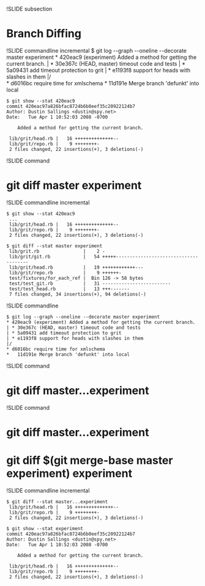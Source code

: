!SLIDE subsection

# Branch Diffing #

!SLIDE commandline incremental
	$ git log --graph --oneline --decorate master experiment
	* 420eac9 (experiment) Added a method for getting the current branch.
	| * 30e367c (HEAD, master) timeout code and tests
	| * 5a09431 add timeout protection to grit
	| * e1193f8 support for heads with slashes in them
	|/  
	* d6016bc require time for xmlschema
	*   11d191e Merge branch 'defunkt' into local

	$ git show --stat 420eac9
	commit 420eac97a826bfac8724b6b0eef35c20922124b7
	Author: Dustin Sallings <dustin@spy.net>
	Date:   Tue Apr 1 10:52:03 2008 -0700

	    Added a method for getting the current branch.

	 lib/grit/head.rb |   16 ++++++++++++++--
	 lib/grit/repo.rb |    9 ++++++++-
	 2 files changed, 22 insertions(+), 3 deletions(-)
	
!SLIDE command

# git diff master experiment #

!SLIDE commandline incremental

	$ git show --stat 420eac9
  	 ...
	 lib/grit/head.rb |   16 ++++++++++++++--
	 lib/grit/repo.rb |    9 ++++++++-
	 2 files changed, 22 insertions(+), 3 deletions(-)

	$ git diff --stat master experiment
	 lib/grit.rb                |    2 -
	 lib/grit/git.rb            |   54 +++++--------------------------------------
	 lib/grit/head.rb           |   19 ++++++++++++---
	 lib/grit/repo.rb           |    9 ++++++-
	 test/fixtures/for_each_ref |  Bin 126 -> 58 bytes
	 test/test_git.rb           |   31 -------------------------
	 test/test_head.rb          |   13 +++-------
	 7 files changed, 34 insertions(+), 94 deletions(-)

!SLIDE commandline

	$ git log --graph --oneline --decorate master experiment
	* 420eac9 (experiment) Added a method for getting the current branch.
	| * 30e367c (HEAD, master) timeout code and tests
	| * 5a09431 add timeout protection to grit
	| * e1193f8 support for heads with slashes in them
	|/  
	* d6016bc require time for xmlschema
	*   11d191e Merge branch 'defunkt' into local
		
!SLIDE command

# git diff master...experiment #

!SLIDE command

# git diff master...experiment #

# git diff $(git merge-base master experiment) experiment #

!SLIDE commandline incremental

	$ git diff --stat master...experiment
	 lib/grit/head.rb |   16 ++++++++++++++--
	 lib/grit/repo.rb |    9 ++++++++-
	 2 files changed, 22 insertions(+), 3 deletions(-)
		
	$ git show --stat experiment
	commit 420eac97a826bfac8724b6b0eef35c20922124b7
	Author: Dustin Sallings <dustin@spy.net>
	Date:   Tue Apr 1 10:52:03 2008 -0700

	    Added a method for getting the current branch.

	 lib/grit/head.rb |   16 ++++++++++++++--
	 lib/grit/repo.rb |    9 ++++++++-
	 2 files changed, 22 insertions(+), 3 deletions(-)
	
